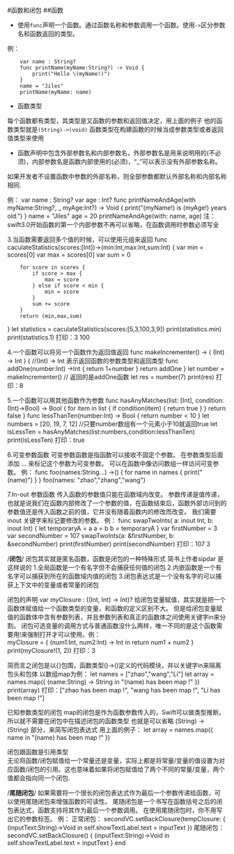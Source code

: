 #函数和闭包
##函数
- 使用`func`声明一个函数。通过函数名称和参数调用一个函数。使用`->`区分参数名和函数返回的类型。

例：
```
    var name : String?
    func printName(myName:String?) -> Void {
        print("Hello \(myName!)")
    }
    name = "Jiles"
    printName(myName: name)
```
    
 - 函数类型
 
每个函数都有类型，其类型是又函数的参数和返回值决定，用上面的例子
他的函数类型就是`(String)->(void)`
函数类型在构建函数的时候当成参数类型或者返回值类型来使用
    
- 函数声明中包含外部参数名和内部参数名，外部参数名是用来说明用的(不必须)，内部参数名是函数内部使用的(必须)，“_”可以表示没有外部参数名称。

如果开发者不设置函数中参数的外部名称，则全部参数都默认外部名称和内部名称相同.

例：
  var name : String?
  var age : Int?
  func printNameAndAge(with myName:String?, _ myAge:Int?) -> Void {
        print("\(myName!) is \(myAge!) years old.")
  }
  name = "Jiles"
  age = 20
  printNameAndAge(with: name, age)
  注：swift3.0开始函数的第一个内部参数不再可以省略，在函数调用时参数必须写全
  
3.当函数需要返回多个值的时候，可以使用元组来返回
  func caculateStatistics(scores:[Int])->(min:Int,max:Int,sum:Int) {
        var min = scores[0]
        var max = scores[0]
        var sum = 0
        
        for score in scores {
            if score > max {
                max = score
            } else if score < min {
                min = score
            }
            sum += score
        }
        return (min,max,sum)
  }
  let statistics = caculateStatistics(scores:[5,3,100,3,9])
  print(statistics.min)
  print(statistics.1)
  打印：3 100

4.一个函数可以将另一个函数作为返回值返回
  func makeIncrementer() -> ( (Int) -> Int ) {
       //(Int) -> Int 表示返回函数的参数类型和返回类型
       func addOne(number:Int) ->Int {
           return 1+number
       }
       return addOne
  }
  let number = makeIncrementer() // 返回的是addOne函数
  let res = number(7)
  print(res)
  打印：8

5.一个函数可以用其他函数作为参数
    func hasAnyMatches(list: [Int], condition:(Int)->Bool) -> Bool {
        for item in list {
            if condition(item) {
                return true
            }
        }
        return false
    }
    func lessThanTen(number:Int) -> Bool {
        return number < 10
    }
    let numbers = [20, 19, 7, 12]
    //只要number数组有一个元素小于10就返回true
    let isLessTen = hasAnyMatches(list:numbers,condition:lessThanTen)
    print(isLessTen) 
    打印：true

6.可变参数函数
可变参数函数是指函数可以接收不固定个参数。
在参数类型后面添加 … 来标记这个参数为可变参数。
可以在函数中像访问数组一样访问可变参数。
例：
    func foo(names:String...) ->() {
        for name in names {
            print("\(name)")
        }
    }
    foo(names: "zhao","zhang","wang")
    
 7.In-out 参数函数
 传入函数的参数值只能在函数域内改变。
 参数传递是值传递，也就是说我们在函数内部修改了一个参数的值，在函数结束后，函数外部访问到的参数值还是传入函数之前的值，它并没有随着函数内的修改而改变。
 我们需要inout 关键字来标记要修改的参数。
 例：
    func swapTwoInts( a: inout Int, b: inout Int) {
        let temporaryA = a
        a = b
        b = temporaryA
    }
    var firstNumber = 3
    var secondNumber = 107
    swapTwoInts(a: &firstNumber, b: &secondNumber)
    print(firstNumber)
    print(secondNumber)
    打印：107 3
    
/**********闭包**********/
闭包其实就是匿名函数，函数是闭包的一种特殊形式
简书上作者sipdar 是这样说的
1.全局函数是一个有名字但不会捕获任何值的闭包
2.内嵌函数是一个有名字可以捕获到所在的函数域内值的闭包
3.闭包表达式是一个没有名字的可以捕获上下文中的变量或者常量的闭包

闭包的声明
    var myClosure : ((Int, Int) -> Int)?
给闭包变量赋值，其实就是把一个函数体赋值给一个函数类型的变量，和函数的定义区别不大。
但是给闭包变量赋值的函数体中含有参数列表，并且参数列表和真正的函数体之间使用关键字in来分割。
闭包可选变量的调用方式与普通函数没什么两样，唯一不同的是这个函数需要用!来强制打开才可以使用。例：   
    myClosure = { (num1:Int, num2:Int) -> Int in
        return num1 + num2
    }
    print(myClosure!(1, 2))
    打印：3
    
简而言之闭包是以{}包围，函数类型()->()定义的代码模块，并以关键字in来隔离包头和包体
以数组map为例：
    let names = ["zhao","wang","Li"]
    let array = names.map({
        (name:String) -> String in
        "\(name) has been map !"
    })
    print(array)
    打印：["zhao has been map !", "wang has been map !", "Li has been map !"]

已知参数类型的闭包
map的闭包是作为函数参数传入的，Swift可以做类型推断。
所以就不需要在闭包中在描述闭包的函数类型
也就是可以省略 (String) -> (String) 部分，来简写闭包表达式
用上面的例子：
    let array = names.map({
        name in
        "\(name) has been map !"
    })
    
闭包跟函数是引用类型    
无论将函数/闭包赋值给一个常量还是变量，实际上都是将常量/变量的值设置为对应函数/闭包的引用。这也意味着如果将闭包赋值给了两个不同的常量/变量，两个值都会指向同一个闭包.

/**********尾随闭包**********/
如果需要将一个很长的闭包表达式作为最后一个参数传递给函数，可以使用尾随闭包来增强函数的可读性。
尾随闭包是一个书写在函数括号之后的闭包表达式，函数支持将其作为最后一个参数调用。
在使用尾随闭包时，你不用写出它的参数标签。
例：
正常闭包：
        secondVC.setBackClosure(tempClosure: {
            (inputText:String)->Void in
            self.showTextLabel.text = inputText
        })
尾随闭包：
        secondVC.setBackClosure() {
            (inputText:String)->Void in
            self.showTextLabel.text = inputText
        }
end
